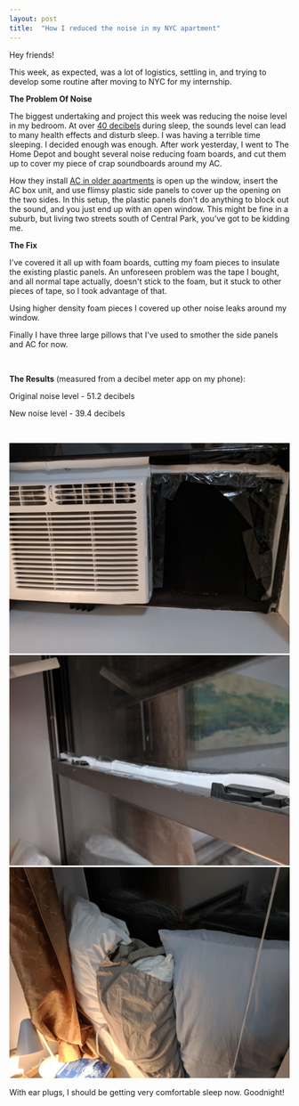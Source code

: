 ```yaml
---
layout: post
title:  "How I reduced the noise in my NYC apartment"
---
```


Hey friends!

This week, as expected, was a lot of logistics, settling in, and trying to develop some routine after moving to NYC for my internship.

**The Problem Of Noise**

The biggest undertaking and project this week was reducing the noise level in my bedroom. At over [40 decibels](http://www.euro.who.int/en/health-topics/environment-and-health/noise/policy/who-night-noise-guidelines-for-europe) during sleep, the sounds level can lead to many health effects and disturb sleep. I was having a terrible time sleeping. I decided enough was enough. After work yesterday, I went to The Home Depot and bought several noise reducing foam boards, and cut them up to cover my piece of crap soundboards around my AC. 

How they install [AC in older apartments](https://diy.stackexchange.com/questions/90614/window-unit-lets-in-lots-of-outdoor-noise-how-to-insulate) is open up the window, insert the AC box unit, and use flimsy plastic side panels to cover up the opening on the two sides. In this setup, the plastic panels don't do anything to block out the sound, and you just end up with an open window. This might be fine in a suburb, but living two streets south of Central Park, you've got to be kidding me.

**The Fix**

I've covered it all up with foam boards, cutting my foam pieces to insulate the existing plastic panels. An unforeseen problem was the tape I bought, and all normal tape actually, doesn't stick to the foam, but it stuck to other pieces of tape, so I took advantage of that.

Using higher density foam pieces I covered up other noise leaks around my window.

Finally I have three large pillows that I've used to smother the side panels and AC for now.

<br/>

**The Results** (measured from a decibel meter app on my phone):

Original noise level - 51.2 decibels

New noise level - 39.4 decibels

<br/>

![Window 1](/img/window1.jpg)
![Window 2](/img/window2.jpg)
![Window 3](/img/window3.jpg)

With ear plugs, I should be getting very comfortable sleep now. Goodnight!

